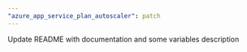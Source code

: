 ```yaml
---
"azure_app_service_plan_autoscaler": patch
---
```


Update README with documentation and some variables description
